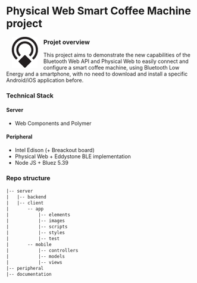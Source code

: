 # Physical Web Smart Coffee Machine project

<img align="left" src="https://raw.githubusercontent.com/google/physical-web/master/documentation/images/logo/logo-black.png" hspace="15" width="70px" style="float: left">

### Projet overview

This project aims to demonstrate the new capabilities of the Bluetooth Web API and Physical Web to easily connect and configure a smart coffee machine, using Bluetooth Low Energy and a smartphone, with no need to download and install a specific Android/iOS application before.

### Technical Stack
#### Server
- Web Components and Polymer

#### Peripheral
- Intel Edison (+ Breackout board)
- Physical Web + Eddystone BLE implementation
- Node JS + Bluez 5.39

### Repo structure

```
|-- server
|   |-- backend
|   |-- client
|       -- app
|           |-- elements
|           |-- images
|           |-- scripts
|           |-- styles
|           |-- test
|       -- mobile
|           |-- controllers
|           |-- models
|           |-- views
|-- peripheral
|-- documentation
```

